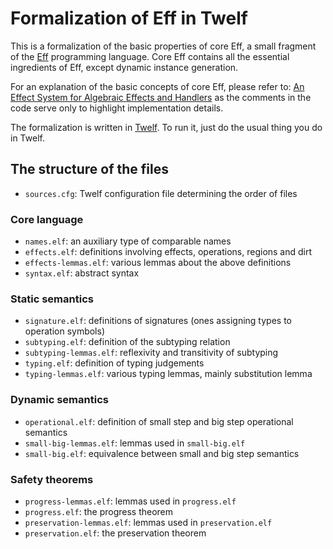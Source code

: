 Formalization of Eff in Twelf
=============================

This is a formalization of the basic properties of core Eff,
a small fragment of the [Eff](http://www.eff-lang.org/) programming language.
Core Eff contains all the essential ingredients of Eff,
except dynamic instance generation.

For an explanation of the basic concepts of core Eff, please refer to:
[An Effect System for Algebraic Effects and Handlers](http://arxiv.org/abs/1306.6316)
as the comments in the code serve only to highlight implementation details.

The formalization is written in [Twelf](http://www.twelf.org/).
To run it, just do the usual thing you do in Twelf.

## The structure of the files

* `sources.cfg`: Twelf configuration file determining the order of files

### Core language
* `names.elf`: an auxiliary type of comparable names
* `effects.elf`: definitions involving effects, operations, regions and dirt
* `effects-lemmas.elf`: various lemmas about the above definitions
* `syntax.elf`: abstract syntax

### Static semantics
* `signature.elf`: definitions of signatures (ones assigning types to operation symbols)
* `subtyping.elf`: definition of the subtyping relation
* `subtyping-lemmas.elf`: reflexivity and transitivity of subtyping
* `typing.elf`: definition of typing judgements
* `typing-lemmas.elf`: various typing lemmas, mainly substitution lemma

### Dynamic semantics
* `operational.elf`: definition of small step and big step operational semantics
* `small-big-lemmas.elf`: lemmas used in `small-big.elf`
* `small-big.elf`: equivalence between small and big step semantics

### Safety theorems
* `progress-lemmas.elf`: lemmas used in `progress.elf`
* `progress.elf`: the progress theorem
* `preservation-lemmas.elf`: lemmas used in `preservation.elf`
* `preservation.elf`: the preservation theorem
